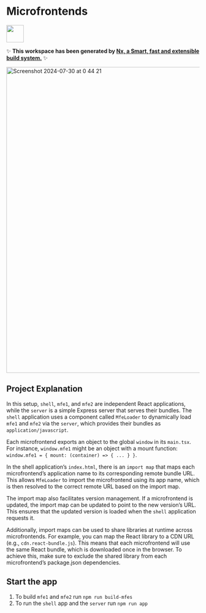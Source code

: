# Microfrontends

<a alt="Nx logo" href="https://nx.dev" target="_blank" rel="noreferrer"><img src="https://raw.githubusercontent.com/nrwl/nx/master/images/nx-logo.png" width="45"></a>

✨ **This workspace has been generated by [Nx, a Smart, fast and extensible build system.](https://nx.dev)** ✨

<img width="796" alt="Screenshot 2024-07-30 at 0 44 21" src="https://github.com/user-attachments/assets/08c863fd-a039-4488-9622-cdf722c84d3e">

## Project Explanation

In this setup, `shell`, `mfe1`, and `mfe2` are independent React applications, while the `server` is a simple Express server that serves their bundles. The `shell` application uses a component called `MfeLoader` to dynamically load `mfe1` and `mfe2` via the `server`, which provides their bundles as `application/javascript`.

Each microfrontend exports an object to the global `window` in its `main.tsx`. For instance, `window.mfe1` might be an object with a mount function: `window.mfe1 = { mount: (container) => { ... } }`.

In the shell application’s `index.html`, there is an `import map` that maps each microfrontend’s application name to its corresponding remote bundle URL. This allows `MfeLoader` to import the microfrontend using its app name, which is then resolved to the correct remote URL based on the import map.

The import map also facilitates version management. If a microfrontend is updated, the import map can be updated to point to the new version’s URL. This ensures that the updated version is loaded when the `shell` application requests it.

Additionally, import maps can be used to share libraries at runtime across microfrontends. For example, you can map the React library to a CDN URL (e.g., `cdn.react-bundle.js`). This means that each microfrontend will use the same React bundle, which is downloaded once in the browser. To achieve this, make sure to exclude the shared library from each microfrontend’s package.json dependencies.

## Start the app

1. To build `mfe1` and `mfe2` run `npm run build-mfes`
2. To run the `shell` app and the `server` run `npm run app`
